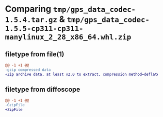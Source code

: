 # Comparing `tmp/gps_data_codec-1.5.4.tar.gz` & `tmp/gps_data_codec-1.5.5-cp311-cp311-manylinux_2_28_x86_64.whl.zip`

## filetype from file(1)

```diff
@@ -1 +1 @@
-gzip compressed data
+Zip archive data, at least v2.0 to extract, compression method=deflate
```

## filetype from diffoscope

```diff
@@ -1 +1 @@
-GzipFile
+ZipFile
```

